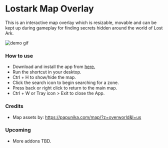 # Lostark Map Overlay

This is an interactive map overlay which is resizable, movable and can be kept up during gameplay for finding secrets hidden around the world of Lost Ark.

![demo gif](https://github.com/omiinaya/lostark-map-overlay/blob/master/demo.gif)

### How to use

- Download and install the app from [here.](https://github.com/omiinaya/lostark-map-overlay/releases/download/Release/LAMapOverlaySetup.exe)
- Run the shortcut in your desktop.
- Ctrl + H to show/hide the map.
- Click the search icon to begin searching for a zone.
- Press back or right click to return to the main map.
- Ctrl + W or Tray icon > Exit to close the App.

### Credits

- Map assets by: https://papunika.com/map/?z=overworld&l=us

### Upcoming 
- More addons TBD.
